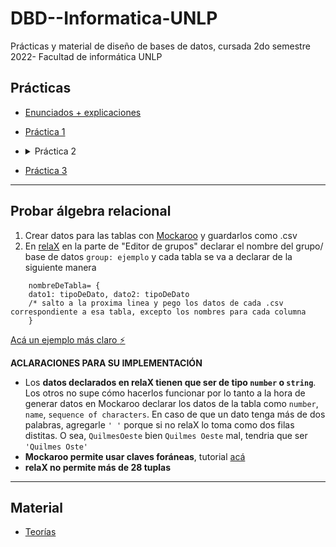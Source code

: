 # DBD--Informatica-UNLP
Prácticas y material de diseño de bases de datos, cursada 2do semestre 2022- Facultad de informática UNLP

## Prácticas ##
* [Enunciados + explicaciones](https://github.com/ssofiaavila/DBD--Informatica-UNLP/tree/main/Pr%C3%A1cticas/Enunciados%20%2B%20explicaciones)
* [Práctica 1](https://github.com/ssofiaavila/DBD--Informatica-UNLP/blob/main/Pr%C3%A1cticas/Pr%C3%A1ctica%201.pdf)
* <details>
  <summary> Práctica 2 </summary>
  
  * [Primera parte- modelos conceptuales y lógicos](https://github.com/ssofiaavila/DBD--Informatica-UNLP/blob/main/Pr%C3%A1cticas/Pr%C3%A1ctica%202-%20Primera%20parte%2C%20conceptual%20y%20l%C3%B3gico.pdf)
  * [Primera parte- modelos físicos](https://github.com/ssofiaavila/DBD--Informatica-UNLP/blob/main/Pr%C3%A1cticas/Pr%C3%A1ctica%202-%20Primera%20parte%2C%20f%C3%ADsico.pdf)
  * [Segunda parte](https://github.com/ssofiaavila/DBD--Informatica-UNLP/blob/main/Pr%C3%A1cticas/Pr%C3%A1ctica%202-%20Segunda%20parte.pdf)
  
  </details>
* [Práctica 3](https://github.com/ssofiaavila/DBD--Informatica-UNLP/blob/main/Pr%C3%A1cticas/Pr%C3%A1ctica%203.pdf)

---
## Probar álgebra relacional ##
1) Crear datos para las tablas con [Mockaroo](https://www.mockaroo.com/) y guardarlos como .csv
2) En [relaX](https://dbis-uibk.github.io/relax/landing) en la parte de "Editor de grupos" declarar el nombre del grupo/ base de datos ```group: ejemplo``` y cada tabla se va a declarar de la siguiente manera  
 
~~~ 
    nombreDeTabla= {  
    dato1: tipoDeDato, dato2: tipoDeDato 
    /* salto a la proxima linea y pego los datos de cada .csv correspondiente a esa tabla, excepto los nombres para cada columna 
    } 
~~~

  [Acá un ejemplo más claro :zap: ](https://github.com/ssofiaavila/DBD--Informatica-UNLP/blob/main/Pr%C3%A1cticas/Schemas%20para%20%C3%A1lgebra%20relacional/ejercicio1.txt)
  
  __ACLARACIONES PARA SU IMPLEMENTACIÓN__
  * Los __datos declarados en relaX tienen que ser de tipo ```number``` o ```string```__. Los otros no supe cómo hacerlos funcionar por lo tanto a la hora de generar datos en Mockaroo declarar los datos de la tabla como ```number```, ```name```, ```sequence of characters```. En caso de que un dato tenga más de dos palabras, agregarle ```' '``` porque si no relaX lo toma como dos filas distitas. O sea,
    ```QuilmesOeste``` bien
    ```Quilmes Oeste``` mal, tendria que ser ```'Quilmes Oste'```
  * __Mockaroo permite usar claves foráneas__, tutorial [acá](https://www.youtube.com/watch?v=S_oYFGhZSkQ&ab_channel=Mockaroo)
  * __relaX no permite más de 28 tuplas__

---
## Material ##
* [Teorías](https://github.com/ssofiaavila/DBD--Informatica-UNLP/tree/main/Teor%C3%ADas)


